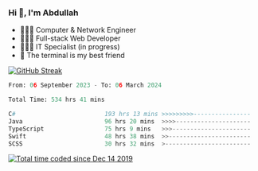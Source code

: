 <h3>Hi 👋, I'm Abdullah</h3>

- 👷🏼‍♂️ Computer & Network Engineer
- 👨🏻‍💻 Full-stack Web Developer
- 👨🏻‍💻 IT Specialist (in progress)
- 🖤 The terminal is my best friend

[![GitHub Streak](https://streak-stats.demolab.com?user=al3bad&theme=transparent&date_format=j%20M%5B%20Y%5D)](https://git.io/streak-stats)

<!--START_SECTION:waka-->

```python
From: 06 September 2023 - To: 06 March 2024

Total Time: 534 hrs 41 mins

C#                         193 hrs 13 mins >>>>>>>>>----------------   35.83 %
Java                       96 hrs 20 mins  >>>>---------------------   17.86 %
TypeScript                 75 hrs 9 mins   >>>----------------------   13.94 %
Swift                      48 hrs 38 mins  >>-----------------------   09.02 %
SCSS                       30 hrs 32 mins  >------------------------   05.66 %
```

<!--END_SECTION:waka-->

<p>
  <a href="https://wakatime.com/@ce2a2aac-0d6b-4d65-b864-8a4bcaf12967"><img src="https://wakatime.com/badge/user/ce2a2aac-0d6b-4d65-b864-8a4bcaf12967.svg" alt="Total time coded since Dec 14 2019" /></a>
</p>
